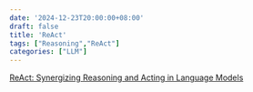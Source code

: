 ```yaml
---
date: '2024-12-23T20:00:00+08:00'
draft: false
title: 'ReAct'
tags: ["Reasoning","ReAct"]
categories: ["LLM"]
---
```


[ReAct: Synergizing Reasoning and Acting in Language Models](https://xves6ft58q.feishu.cn/docx/TWBLdgdVColtwBxYw2gchtJ5nNg?from=from_copylink)
